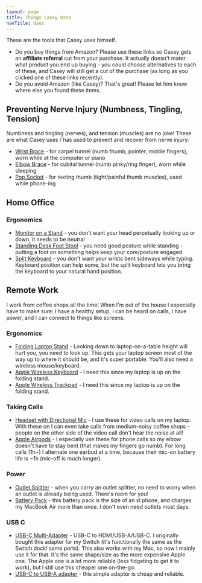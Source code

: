 ```yaml
---
layout: page
title: Things Casey Uses
navTitle: Uses
---
```


These are the tools that Casey uses himself.

* Do you buy things from Amazon? Please use these links so Casey gets an **affiliate referral** cut from your purchase. It actually doesn't mater what product you end up buying - you could choose alternatives to each of these, and Casey will still get a cut of the purchase (as long as you clicked one of these links recently).
* Do you avoid Amazon (like Casey)? That's great! Please let him know where else you found these items.

## Preventing Nerve Injury (Numbness, Tingling, Tension)

Numbness and tingling (nerves), and tension (muscles) are no joke! These are what Casey uses / has used to prevent and recover from nerve injury:

* [Wrist Brace](https://amzn.to/3iylnri) - for carpel tunnel (numb thumb, pointer, middle fingers), worn while at the computer or piano
* [Elbow Brace](https://amzn.to/3AkjX9Q) - for cubital tunnel (numb pinky/ring finger), worn while sleeping
* [Pop Socket](https://amzn.to/3AiBu26) - for texting thumb (tight/painful thumb muscles), used while phone-ing

## Home Office

### Ergonomics

* [Monitor on a Stand](https://amzn.to/3dmgXBm) - you don't want your head perpetually looking up or down, it needs to be neutral
* [Standing Desk Foot Stool](https://amzn.to/3dkpjJO) - you need good posture while standing - putting a foot on something helps keep your core/posture engaged
* [Split Keyboard](https://amzn.to/2TfAHj1) - you don't want your wrists bent sideways while typing. Keyboard position can help some, but the split keyboard lets you bring the keyboard to your natural hand position.


## Remote Work

I work from coffee shops all the time! When I'm out of the house I especially have to make sure: I have a healthy setup, I can be heard on calls, I have power, and I can connect to things like screens.

### Ergonomics

* [Folding Laptop Stand](https://amzn.to/3x29m2J) - Looking down to laptop-on-a-table height will hurt you, you need to look up. This gets your laptop screen most of the way up to where it should be, and it's super portable. You'll also need a wireless mouse/keyboard.
* [Apple Wireless Keyboard](https://amzn.to/3mstJC2) - I need this since my laptop is up on the folding stand.
* [Apple Wireless Trackpad](https://www.apple.com/shop/product/MK2D3AM/A/magic-trackpad) - I need this since my laptop is up on the folding stand.

### Taking Calls

* [Headset with Directional Mic](https://amzn.to/2UQdV1X) - I use these for video calls on my laptop. With these on I can even take calls from medium-noisy coffee shops - people on the other side of the video call don't hear the noise at all!
* [Apple Airpods](https://amzn.to/3oBhjdA) - I especially use these for phone calls so my elbow doesn't have to stay bent (that makes my fingers go numb). For long calls (1h+) I alternate one earbud at a time, because their mic-on battery life is ~1h (mic-off is much longer).

### Power

* [Outlet Splitter](https://amzn.to/3dpCklk) - when you carry an outlet splitter, no need to worry when an outlet is already being used. There's room for you!
* [Battery Pack](https://amzn.to/3uMvMoe) - this battery pack is the size of an xl phone, and charges my MacBook Air more than once. I don't even need outlets most days.

### USB C

* [USB-C Multi-Adapter](https://amzn.to/3BogeK0) - USB-C to HDMI/USB-A/USB-C. I originally bought this adapter for my Switch (it's functionally the same as the Switch dock! same ports). This also works with my Mac, so now I mainly use it for that. It's the same shape/size as the more expensive Apple one. The Apple one is a lot more reliable (less fidgeting to get it to work), but I still use this cheaper one on-the-go.
* [USB-C to USB-A adapter](https://amzn.to/3y0Xeij) - this simple adapter is cheap and reliable. 

